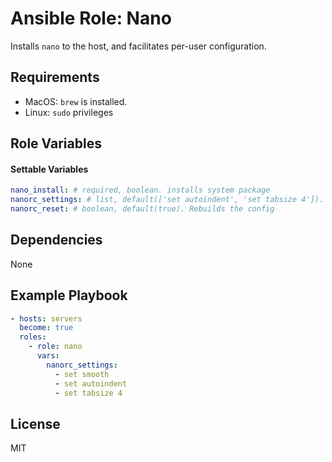 # Ansible Role: Nano

Installs `nano` to the host, and facilitates per-user configuration.

## Requirements

- MacOS: `brew` is installed.
- Linux: `sudo` privileges

## Role Variables

#### Settable Variables
```yaml
nano_install: # required, boolean. installs system package
nanorc_settings: # list, default(['set autoindent', 'set tabsize 4']). see: https://www.nano-editor.org/dist/latest/nanorc.5.html
nanorc_reset: # boolean, default(true). Rebuilds the config
```

## Dependencies

None

## Example Playbook
```yaml
- hosts: servers
  become: true
  roles:
    - role: nano
      vars:
        nanorc_settings:
          - set smooth
          - set autoindent
          - set tabsize 4
```

## License

MIT
